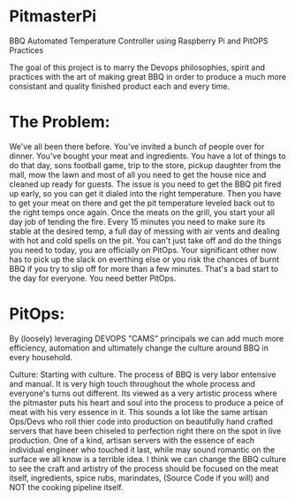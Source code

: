 PitmasterPi
===========

BBQ Automated Temperature Controller using Raspberry Pi and PitOPS Practices

The goal of this project is to marry the Devops philosophies, spirit and practices with the art of making great BBQ in order to produce a much more consistant and quality finished product each and every time.  

The Problem:
===========

We've all been there before.  You've invited a bunch of people over for dinner.  You've bought your meat and ingredients.  You have a lot of things to do that day, sons football game, trip to the store, pickup daughter from the mall, mow the lawn and most of all you need to get the house nice and cleaned up ready for guests.  The issue is you need to get the BBQ pit fired up early, so you can get it dialed into the right temperature.  Then you have to get your meat on there and get the pit temperature leveled back out to the right temps once again.  Once the meats on the grill, you start your all day job of tending the fire.  Every 15 minutes you need to make sure its stable at the desired temp, a full day of messing with air vents and dealing with hot and cold spells on the pit.  You can't just take off and do the things you need to today, you are officially on PitOps.  Your significant other now has to pick up the slack on everthing else or you risk the chances of burnt BBQ if you try to slip off for more than a few minutes.  That's a bad start to the day for everyone.  You need better PitOps.

PitOps:
===========

By (loosely) leveraging DEVOPS "CAMS" principals we can add much more efficiency, automation and ultimately change the culture around BBQ in every household.  

Culture:  Starting with culture.  The process of BBQ is very labor entensive and manual.  It is very high touch throughout the whole process and everyone's turns out different.  Its viewed as a very artistic process where the pitmaster puts his heart and soul into the process to produce a peice of meat with his very essence in it.  This sounds a lot like the same artisan Ops/Devs who roll thier code into production on beautifully hand crafted servers that have been chiseled to perfection right there on the spot in live production.  One of a kind, artisan servers with the essence of each individual engineer who touched it last, while may sound romantic on the surface we all know is a terrible idea.  I think we can change the BBQ culture to see the craft and artistry of the process should be focused on the meat itself, ingredients, spice rubs, marindates, (Source Code if you will) and NOT the cooking pipeline itself.  

